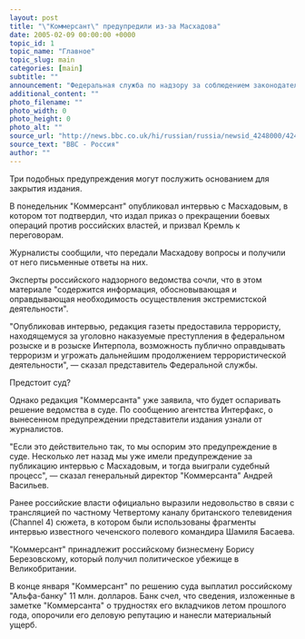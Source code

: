 ```yaml
---
layout: post
title: "\"Коммерсант\" предупредили из-за Масхадова"
date: 2005-02-09 00:00:00 +0000
topic_id: 1
topic_name: "Главное"
topic_slug: main
categories: [main]
subtitle: ""
announcement: "Федеральная служба по надзору за соблюдением законодательства в сфере массовых коммуникаций вынесла официальное предупреждение российской газете \"Коммерсант\" за публикацию интервью с лидером чеченских сепаратистов Асланом Масхадовым."
additional_content: ""
photo_filename: ""
photo_width: 0
photo_height: 0
photo_alt: ""
source_url: "http://news.bbc.co.uk/hi/russian/russia/newsid_4248000/4248877.stm"
source_text: "BBC - Россия"
author: ""
---
```

Три подобных предупреждения могут послужить основанием для закрытия издания.

В понедельник "Коммерсант" опубликовал интервью с Масхадовым, в котором тот подтвердил, что издал приказ о прекращении боевых операций против российских властей, и призвал Кремль к переговорам.

Журналисты сообщили, что передали Масхадову вопросы и получили от него письменные ответы на них.

Эксперты российского надзорного ведомства сочли, что в этом материале "содержится информация, обосновывающая и оправдывающая необходимость осуществления экстремистской деятельности".

"Опубликовав интервью, редакция газеты предоставила террористу, находящемуся за уголовно наказуемые преступления в федеральном розыске и в розыске Интерпола, возможность публично оправдывать терроризм и угрожать дальнейшим продолжением террористической деятельности", &mdash; сказал представитель Федеральной службы.

Предстоит суд?

Однако редакция "Коммерсанта" уже заявила, что будет оспаривать решение ведомства в суде. По сообщению агентства Интерфакс, о вынесенном предупреждении представители издания узнали от журналистов.

"Если это действительно так, то мы оспорим это предупреждение в суде. Несколько лет назад мы уже имели предупреждение за публикацию интервью с Масхадовым, и тогда выиграли судебный процесс", &mdash; сказал генеральный директор "Коммерсанта" Андрей Васильев.

Ранее российские власти официально выразили недовольство в связи с трансляцией по частному Четвертому каналу британского телевидения (Channel 4) сюжета, в котором были использованы фрагменты интервью известного чеченского полевого командира Шамиля Басаева.

"Коммерсант" принадлежит российскому бизнесмену Борису Березовскому, который получил политическое убежище в Великобритании.

В конце января "Коммерсант" по решению суда выплатил российскому "Альфа-банку" 11 млн. долларов. Банк счел, что сведения, изложенные в заметке "Коммерсанта" о трудностях его вкладчиков летом прошлого года, опорочили его деловую репутацию и нанесли материальный ущерб.
